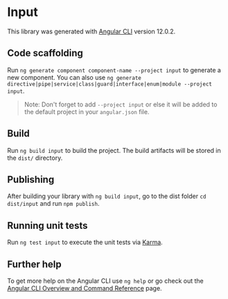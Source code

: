 # Input

This library was generated with [Angular CLI](https://github.com/angular/angular-cli) version 12.0.2.

## Code scaffolding

Run `ng generate component component-name --project input` to generate a new component. You can also use `ng generate directive|pipe|service|class|guard|interface|enum|module --project input`.
> Note: Don't forget to add `--project input` or else it will be added to the default project in your `angular.json` file. 

## Build

Run `ng build input` to build the project. The build artifacts will be stored in the `dist/` directory.

## Publishing

After building your library with `ng build input`, go to the dist folder `cd dist/input` and run `npm publish`.

## Running unit tests

Run `ng test input` to execute the unit tests via [Karma](https://karma-runner.github.io).

## Further help

To get more help on the Angular CLI use `ng help` or go check out the [Angular CLI Overview and Command Reference](https://angular.io/cli) page.
